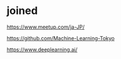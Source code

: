 # joined

https://www.meetup.com/ja-JP/

https://github.com/Machine-Learning-Tokyo

https://www.deeplearning.ai/
